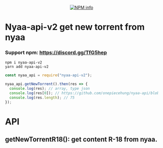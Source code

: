 <div align="center">
  <p>
    <a href="https://nodei.co/npm/nyaa-api-v2/">
    <img src="https://nodei.co/npm/nyaa-api-v2.png?downloads=true&stars=true" alt="NPM info" /></a>
  </p>
</div>

# Nyaa-api-v2 get new torrent from nyaa

### Support npm: https://discord.gg/TfG5hep

```npm
npm i nyaa-api-v2
yarn add nyaa-api-v2
```

```javascript
const nyaa_api = require("nyaa-api-v2");

nyaa_api.getNewTorrent().then(res => {
  console.log(res); // array, type json
  console.log(res[0]); // https://github.com/onepiecehung/nyaa-api/blob/master/data.json
  console.log(res.length); // 75
});
```

# API

## getNewTorrentR18(): get content R-18 from nyaa.